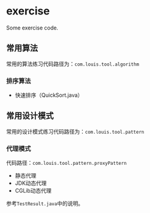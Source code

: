 # exercise
Some exercise code.

## 常用算法
常用的算法练习代码路径为：`com.louis.tool.algorithm`

### 排序算法

- 快速排序（QuickSort.java）

## 常用设计模式
常用的设计模式练习代码路径为：`com.louis.tool.pattern`

### 代理模式

代码路径：`com.louis.tool.pattern.proxyPattern`

- 静态代理
- JDK动态代理
- CGLib动态代理

参考`TestResult.java`中的说明。
